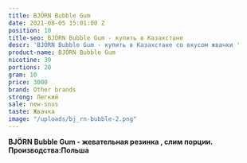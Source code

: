 ```yaml
---
title: BJÖRN Bubble Gum
date: 2021-08-05 15:01:00 Z
position: 10
title-seo: BJÖRN Bubble Gum - купить в Казахстане
descr: 'BJÖRN Bubble Gum - купить в Казахстане со вкусом жвачки '
product-name: BJÖRN Bubble Gum
nicotine: 30
portions: 20
gram: 10
price: 3000
brand: Other brands
strong: Легкий
sale: new-snus
taste: Жвачка
image: "/uploads/bj_rn-bubble-2.png"
---
```


**BJÖRN Bubble Gum - жевательная резинка , слим порции. Производства:Польша**